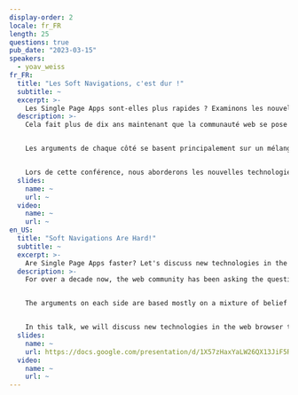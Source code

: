 ```yaml
---
display-order: 2
locale: fr_FR
length: 25
questions: true
pub_date: "2023-03-15"
speakers:
  - yoav_weiss
fr_FR:
  title: "Les Soft Navigations, c'est dur !"
  subtitle: ~
  excerpt: >-
    Les Single Page Apps sont-elles plus rapides ? Examinons les nouvelles technologies du navigateur web qui nous permettent de mesurer les performances des SPAs.
  description: >-
    Cela fait plus de dix ans maintenant que la communauté web se pose la question suivante : "Les Single Page Apps sont-elles plus rapides ?"


    Les arguments de chaque côté se basent principalement sur un mélange de convictions et d'anecdotes, étant donné que nous ne disposions pas de données pour répondre à ces questions. Jusqu'à présent.


    Lors de cette conférence, nous aborderons les nouvelles technologies dans le navigateur web qui nous permettent de mesurer les métriques de performance des Single Page Apps de la même manière que pour les Multipage Apps. Nous examinerons leurs fonctionnalités, leur mode de fonctionnement et la manière dont vous pouvez les utiliser pour améliorer les performances de votre SPA.
  slides:
    name: ~
    url: ~
  video:
    name: ~
    url: ~
en_US:
  title: "Soft Navigations Are Hard!"
  subtitle: ~
  excerpt: >-
    Are Single Page Apps faster? Let's discuss new technologies in the web browser that allow us to measure performance metrics for SPAs.
  description: >-
    For over a decade now, the web community has been asking the question, "Are Single Page Apps faster?"


    The arguments on each side are based mostly on a mixture of belief and anecdote, since we didn't have the data to answer these questions. Until now.


    In this talk, we will discuss new technologies in the web browser that allow us to measure performance metrics for Single Page Apps in the same way as for Multipage Apps. We'll look at their functionality, how they work, and how you can use them to improve the performance of your SPA.
  slides:
    name: ~
    url: https://docs.google.com/presentation/d/1X57zHaxYaLW26QX13JiF5RcmhL2le2VBkTTGmAd4G5I/edit#slide=id.p
  video:
    name: ~
    url: ~
---
```

